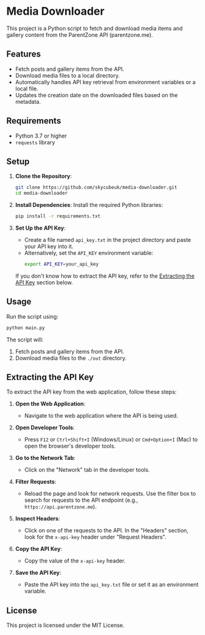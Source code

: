 # Media Downloader

This project is a Python script to fetch and download media items and gallery content from the ParentZone API (parentzone.me).

## Features
- Fetch posts and gallery items from the API.
- Download media files to a local directory.
- Automatically handles API key retrieval from environment variables or a local file.
- Updates the creation date on the downloaded files based on the metadata.

## Requirements
- Python 3.7 or higher
- `requests` library

## Setup

1. **Clone the Repository**:
   ```bash
   git clone https://github.com/skycubeuk/media-downloader.git
   cd media-downloader
   ```

2. **Install Dependencies**:
   Install the required Python libraries:
   ```bash
   pip install -r requirements.txt
   ```

3. **Set Up the API Key**:
   - Create a file named `api_key.txt` in the project directory and paste your API key into it.
   - Alternatively, set the `API_KEY` environment variable:
     ```bash
     export API_KEY=your_api_key
     ```

   If you don't know how to extract the API key, refer to the [Extracting the API Key](#extracting-the-api-key) section below.

## Usage

Run the script using:
```bash
python main.py
```

The script will:
1. Fetch posts and gallery items from the API.
2. Download media files to the `./out` directory.

## Extracting the API Key

To extract the API key from the web application, follow these steps:

1. **Open the Web Application**:
   - Navigate to the web application where the API is being used.

2. **Open Developer Tools**:
   - Press `F12` or `Ctrl+Shift+I` (Windows/Linux) or `Cmd+Option+I` (Mac) to open the browser's developer tools.

3. **Go to the Network Tab**:
   - Click on the "Network" tab in the developer tools.

4. **Filter Requests**:
   - Reload the page and look for network requests. Use the filter box to search for requests to the API endpoint (e.g., `https://api.parentzone.me`).

5. **Inspect Headers**:
   - Click on one of the requests to the API. In the "Headers" section, look for the `x-api-key` header under "Request Headers".

6. **Copy the API Key**:
   - Copy the value of the `x-api-key` header.

7. **Save the API Key**:
   - Paste the API key into the `api_key.txt` file or set it as an environment variable.

## License

This project is licensed under the MIT License.
